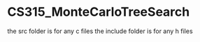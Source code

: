 # CS315_MonteCarloTreeSearch

the src folder is for any c files
the include folder is for any h files